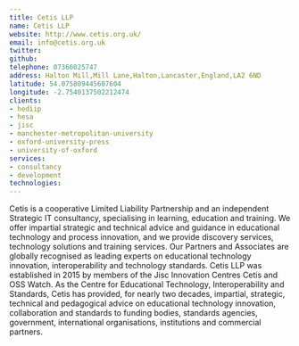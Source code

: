 ```yaml
---
title: Cetis LLP
name: Cetis LLP
website: http://www.cetis.org.uk/
email: info@cetis.org.uk
twitter: 
github: 
telephone: 07366025747
address: Halton Mill,Mill Lane,Halton,Lancaster,England,LA2 6ND
latitude: 54.075809445607604
longitude: -2.7540137502212474
clients:
- hediip
- hesa
- jisc
- manchester-metropolitan-university
- oxford-university-press
- university-of-oxford
services:
- consultancy
- development
technologies:
---
```


Cetis is a cooperative Limited Liability Partnership and an independent Strategic IT consultancy, specialising in learning, education and training.
We offer impartial strategic and technical advice and guidance in educational technology and process innovation, and we provide discovery services, technology solutions and training services. Our Partners and Associates are globally recognised as leading experts on educational technology innovation, interoperability and technology standards. Cetis LLP was established in 2015 by members of the Jisc Innovation Centres Cetis and OSS Watch. As the Centre for Educational Technology, Interoperability and Standards, Cetis has provided, for nearly two decades, impartial, strategic, technical and pedagogical advice on educational technology innovation, collaboration and standards to funding bodies, standards agencies, government, international organisations, institutions and commercial partners.